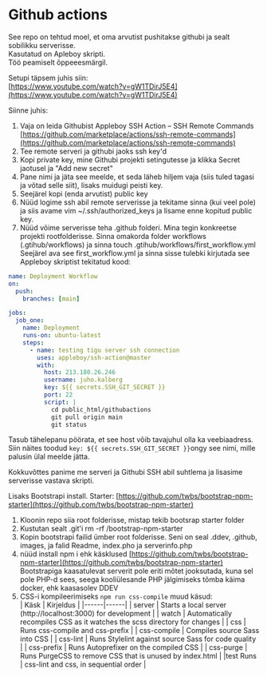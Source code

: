 # Github actions

See repo on tehtud moel, et oma arvutist pushitakse githubi ja sealt sobilikku serverisse.  
Kasutatud on Apleboy skripti.  
Töö peamiselt õppeeesmärgil.

Setupi täpsem juhis siin:  
[https://www.youtube.com/watch?v=gW1TDirJ5E4](https://www.youtube.com/watch?v=gW1TDirJ5E4)

Siinne juhis:

1. Vaja on leida Githubist Appleboy SSH Action – SSH Remote Commands [https://github.com/marketplace/actions/ssh-remote-commands](https://github.com/marketplace/actions/ssh-remote-commands)
2. Tee remote serveri ja githubi jaoks ssh key'd
3. Kopi private key, mine Githubi projekti setingutesse ja klikka Secret jaotusel ja "Add new secret"
4. Pane nimi ja jäta see meelde, et seda läheb hiljem vaja (siis tuled tagasi ja võtad selle siit), lisaks muidugi peisti key.
5. Seejärel kopi (enda arvutist) public key
6. Nüüd logime ssh abil remote serverisse ja tekitame sinna (kui veel pole) ja siis avame vim ~/.ssh/authorized_keys ja lisame enne kopitud public key.
7. Nüüd võime serverisse teha .github folderi. Mina tegin konkreetse projekti rootfolderisse. Sinna omakorda folder workflows (.gtihub/workflows) ja sinna touch .gtihub/workflows/first_workflow.yml  
   Seejärel ava see first_workflow.yml ja sinna sisse tulebki kirjutada see Appleboy skriptist tekitatud kood:

```yml
name: Deployment Workflow
on:
  push:
    branches: [main]

jobs:
  job_one:
    name: Deployment
    runs-on: ubuntu-latest
    steps:
      - name: testing tigu server ssh connection
        uses: appleboy/ssh-action@master
        with:
          host: 213.180.26.246
          username: juho.kalberg
          key: ${{ secrets.SSH_GIT_SECRET }}
          port: 22
          script: |
            cd public_html/githubactions
            git pull origin main
            git status
```

Tasub tähelepanu pöörata, et see host võib tavajuhul olla ka veebiaadress.
Siin näites toodud `key: ${{ secrets.SSH_GIT_SECRET }}`ongy see nimi, mille palusin ülal meelde jätta.

Kokkuvõttes panime me serveri ja Githubi SSH abil suhtlema ja lisasime serverisse vastava skripti.

Lisaks Bootstrapi install.
Starter: [https://github.com/twbs/bootstrap-npm-starter](https://github.com/twbs/bootstrap-npm-starter)

1. Kloonin repo siia root folderisse, mistap tekib bootsrap starter folder
2. Kustutan sealt .git'i rm -rf /bootstrap-npm-starter
3. Kopin bootstrapi failid ümber root folderisse. Seni on seal .ddev, .github, images, ja falid Readme, index.pho ja serverinfo.php
4. nüüd install npm i ehk käsklused [https://github.com/twbs/bootstrap-npm-starter](https://github.com/twbs/bootstrap-npm-starter)  
   Bootstrapiga kaasatulevat serverit pole eriti mõtet jooksutada, kuna sel pole PHP-d sees, seega kooliülesande PHP jälgimiseks tõmba käima docker, ehk kaasasolev DDEV
5. CSS-i kompileerimiseks `npm run css-compile`
   muud käsud:  
   | Käsk | Kirjeldus |
   |------|------|
   | server | Starts a local server (http://localhost:3000) for development |
   | watch | Automatically recompiles CSS as it watches the scss directory for changes |
   | css | Runs css-compile and css-prefix |
   | css-compile | Compiles source Sass into CSS |
   | css-lint | Runs Stylelint against source Sass for code quality |
   | css-prefix | Runs Autoprefixer on the compiled CSS |
   | css-purge | Runs PurgeCSS to remove CSS that is unused by index.html |
   |test Runs | css-lint and css, in sequential order |
